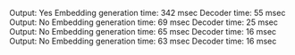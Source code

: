 Output: Yes     Embedding generation time: 342 msec     Decoder time: 55 msec
Output: No      Embedding generation time: 69 msec      Decoder time: 25 msec
Output: No      Embedding generation time: 65 msec      Decoder time: 16 msec
Output: No      Embedding generation time: 63 msec      Decoder time: 16 msec